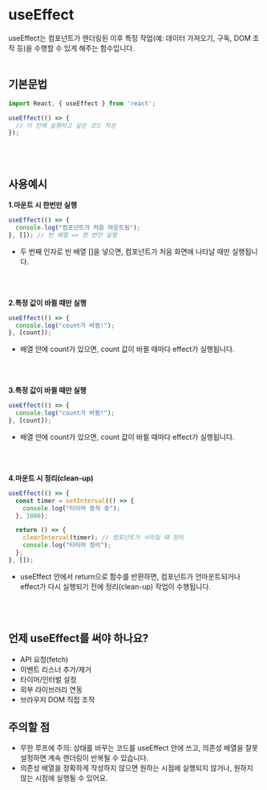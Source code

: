 # useEffect
useEffect는 컴포넌트가 렌더링된 이후 특정 작업(예: 데이터 가져오기, 구독, DOM 조작 등)을 수행할 수 있게 해주는 함수입니다.
<br/>
<br/>

## 기본문법
```jsx
import React, { useEffect } from 'react';

useEffect(() => {
  // 이 안에 실행하고 싶은 코드 작성
});
```
<br/>
<br/>

## 사용예시
**1.마운트 시 한번만 실행**
```jsx
useEffect(() => {
  console.log("컴포넌트가 처음 마운트됨");
}, []); // 빈 배열 => 한 번만 실행
```
- 두 번째 인자로 빈 배열 []을 넣으면, 컴포넌트가 처음 화면에 나타날 때만 실행됩니다.
<br/>
<br/>

**2.특정 값이 바뀔 때만 실행**
```jsx
useEffect(() => {
  console.log("count가 바뀜!");
}, [count]);
```
- 배열 안에 count가 있으면, count 값이 바뀔 때마다 effect가 실행됩니다.
<br/>
<br/>

**3.특정 값이 바뀔 때만 실행**
```jsx
useEffect(() => {
  console.log("count가 바뀜!");
}, [count]);
```
- 배열 안에 count가 있으면, count 값이 바뀔 때마다 effect가 실행됩니다.
<br/>
<br/>

**4.마운트 시 정리(clean-up)**
```jsx
useEffect(() => {
  const timer = setInterval(() => {
    console.log("타이머 동작 중");
  }, 1000);

  return () => {
    clearInterval(timer); // 컴포넌트가 사라질 때 정리
    console.log("타이머 정리");
  };
}, []);
```
- useEffect 안에서 return으로 함수를 반환하면, 컴포넌트가 언마운트되거나 effect가 다시 실행되기 전에 정리(clean-up) 작업이 수행됩니다.
<br/>
<br/>

## 언제 useEffect를 써야 하나요?
- API 요청(fetch)
- 이벤트 리스너 추가/제거
- 타이머/인터벌 설정
- 외부 라이브러리 연동
- 브라우저 DOM 직접 조작

## 주의할 점
- 무한 루프에 주의: 상태를 바꾸는 코드를 useEffect 안에 쓰고, 의존성 배열을 잘못 설정하면 계속 렌더링이 반복될 수 있습니다.
- 의존성 배열을 정확하게 작성하지 않으면 원하는 시점에 실행되지 않거나, 원하지 않는 시점에 실행될 수 있어요.
